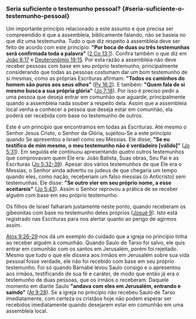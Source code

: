 ### Seria suficiente o testemunho pessoal? {#seria-suficiente-o-testemunho-pessoal}

Um importante princípio relacionado a este assunto e que precisa ser compreendido é que a assembleia, biblicamente falando, não se baseia no que diz uma testemunha. Tudo o que diz respeito à assembleia deve ser feito de acordo com este princípio: **&quot;Por boca de duas ou três testemunhas será confirmada toda a palavra&quot;** ([2 Co 13:1](http://bibliaonline.com.br/acf/2co/13/1)). Confira também o que diz em [João 8:17](http://bibliaonline.com.br/acf/jo/8/17) e [Deuteronômio 19:15](http://bibliaonline.com.br/acf/dt/19/15). Por esta razão a assembleia não deve receber pessoas com base em seu próprio testemunho, principalmente considerando que todas as pessoas costumam dar um bom testemunho de si mesmas, como as próprias Escrituras afirmam: **&quot;Todos os caminhos do homem são puros aos seus olhos&quot;** ([Pv 16:2](http://bibliaonline.com.br/acf/pv/16/2)). E também: **&quot;Quem fala de si mesmo busca a sua própria glória&quot;** ([Jo 7:18](http://bibliaonline.com.br/acf/jo/7/18)). Por isso é preciso pedir a uma pessoa que deseja entrar em comunhão que aguarde, principalmente quando a assembleia nada souber a respeito dela. Assim que a assembleia local venha a conhecer a pessoa que deseja estar em comunhão, ela poderá ser recebida com base no testemunho de outros.

Este é um princípio que encontramos em todas as Escrituras. Até mesmo o Senhor Jesus Cristo, o Senhor da Glória, sujeitou-Se a este princípio quando Se apresentou a Israel como seu Messias. Ele disse; **&quot;Se eu testifico de mim mesmo, o meu testemunho não é verdadeiro [válido]&quot;** ([Jo 5:31](http://bibliaonline.com.br/acf/jo/5/31)). Em seguida ele continuou apresentando _quatro_ outros testemunhos que comprovavam quem Ele era: João Batista, Suas obras, Seu Pai e as Escrituras ([Jo 5:32-39](http://bibliaonline.com.br/acf/jo/5/32-39)). Apesar dos vários testemunhos de que Ele era o Messias, o Senhor ainda advertiu os judeus de que chegaria um tempo quando eles, como nação, receberiam um falso messias (o Anticristo) sem testemunhas. Ele disse: **&quot;Se outro vier em seu próprio nome, a esse aceitareis&quot;** ([Jo 5:43](http://bibliaonline.com.br/acf/jo/5/43)). Assim o Senhor reprovou a prática de se receber alguém com base em seu próprio testemunho.

Os filhos de Israel falharam justamente neste ponto, quando receberam os gibeonitas com base no testemunho deles próprios ([Josué 9](http://bibliaonline.com.br/acf/js/9)). Isto está registrado nas Escrituras para nos alertar quanto ao perigo de agirmos assim.

[Atos 9:26-29](http://bibliaonline.com.br/acf/atos/9/26-29) nos dá um exemplo do cuidado que a igreja no princípio tinha ao receber alguém à comunhão. Quando Saulo de Tarso foi salvo, ele quis entrar em comunhão com os santos em Jerusalém, porém foi rejeitado. Mesmo que tudo o que ele dissera aos irmãos em Jerusalém sobre sua vida pessoal fosse verdade, ele não foi recebido com base em seu próprio testemunho. Foi só quando Barnabé levou Saulo consigo e o apresentou aos irmãos, testificando de sua fé e caráter, de modo que então já era o testemunho de duas pessoas, que os irmãos o receberam. Daquele momento em diante Saulo **&quot;andava com eles em Jerusalém, entrando e saindo&quot;** ([At 9:28](http://bibliaonline.com.br/acf/atos/9/28)). Se a igreja no princípio não recebeu Saulo de Tarso imediatamente, com certeza os cristãos hoje não podem esperar ser recebidos imediatamente quando desejarem estar em comunhão em uma assembleia local.